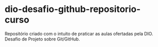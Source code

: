 # dio-desafio-github-repositorio-curso
Repositório criado com o intuito de praticar as aulas ofertadas pela DIO. Desafio de Projeto sobre Git/GitHub.
